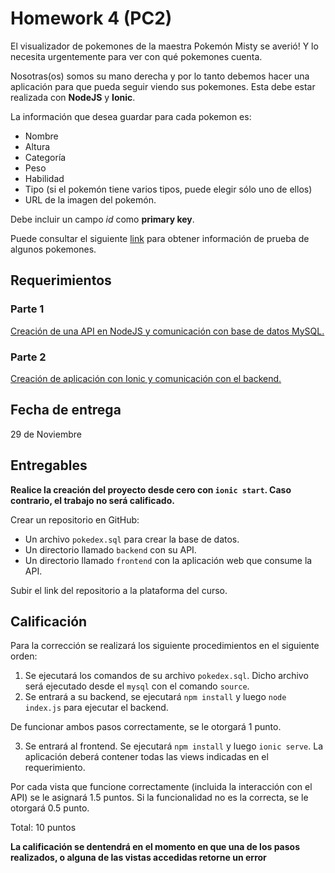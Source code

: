 # Homework 4 (PC2)

El visualizador de pokemones de la maestra Pokemón Misty se averió! Y lo necesita urgentemente para ver con qué pokemones cuenta. 

Nosotras(os) somos su mano derecha y por lo tanto debemos hacer una aplicación para que pueda seguir viendo sus pokemones. Esta debe estar realizada con **NodeJS** y **Ionic**. 

La información que desea guardar para cada pokemon es: 
- Nombre
- Altura
- Categoría
- Peso
- Habilidad
- Tipo (si el pokemón tiene varios tipos, puede elegir sólo uno de ellos)
- URL de la imagen del pokemón.

Debe incluir un campo _id_ como **primary key**. 

Puede consultar el siguiente [link](https://www.pokemon.com/us/pokedex) para obtener información de prueba de algunos pokemones.

## Requerimientos

### Parte 1
[Creación de una API en NodeJS y comunicación con base de datos MySQL.](./hw4-part-1.md)

### Parte 2
[Creación de aplicación con Ionic y comunicación con el backend. ](hw4-part-2.md)

## Fecha de entrega

29 de Noviembre

## Entregables

**Realice la creación del proyecto desde cero con `ionic start`. Caso contrario, el trabajo no será calificado.**

Crear un repositorio en GitHub: 
- Un archivo `pokedex.sql` para crear la base de datos.
- Un directorio llamado `backend` con su API.
- Un directorio llamado `frontend` con la aplicación web que consume la API.

Subir el link del repositorio a la plataforma del curso.

## Calificación
Para la corrección se realizará los siguiente procedimientos en el siguiente orden:

1. Se ejecutará los comandos de su archivo `pokedex.sql`. Dicho archivo será ejecutado desde el `mysql` con el comando `source`.
2. Se entrará a su backend, se ejecutará `npm install` y luego `node index.js` para ejecutar el backend.

De funcionar ambos pasos correctamente, se le otorgará 1 punto.

3. Se entrará al frontend. Se ejecutará `npm install` y luego `ionic serve`. La aplicación deberá contener todas las views indicadas en el requerimiento.

Por cada vista que funcione correctamente (incluida la interacción con el API) se le asignará 1.5 puntos. Si la funcionalidad no es la correcta, se le otorgará 0.5 punto.

Total: 10 puntos

**La calificación se dentendrá en el momento en que una de los pasos realizados, o alguna de las vistas accedidas retorne un error**
